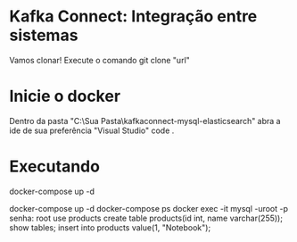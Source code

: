 # Kafka Connect: Integração entre sistemas 
Vamos clonar!
Execute o comando git clone "url"  
# Inicie o docker
Dentro da pasta "C:\Sua Pasta\kafkaconnect-mysql-elasticsearch" abra a ide de sua preferência "Visual Studio" code .
# Executando 
docker-compose up -d






docker-compose up -d
docker-compose ps
docker exec -it 
mysql -uroot -p
senha: root
use products
create table products(id int, name varchar(255));
show tables;
insert into products value(1, "Notebook");
